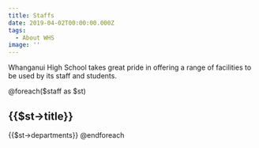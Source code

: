 ```yaml
---
title: Staffs
date: 2019-04-02T00:00:00.000Z
tags:
  - About WHS
image: ''
---
```


Whanganui High School takes great pride in offering a range of facilities to be used by its staff and students.

@foreach($staff as $st)
## {{$st->title}}
{{$st->departments}}
@endforeach